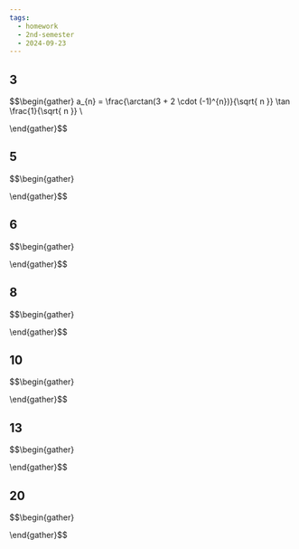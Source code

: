 ```yaml
---
tags:
  - homework
  - 2nd-semester
  - 2024-09-23
---
```


## 3

$$\begin{gather}
a_{n} = \frac{\arctan(3 + 2 \cdot (-1)^{n})}{\sqrt{ n }} \tan \frac{1}{\sqrt{ n }} \\

\end{gather}$$

## 5

$$\begin{gather}

\end{gather}$$

## 6

$$\begin{gather}

\end{gather}$$

## 8

$$\begin{gather}

\end{gather}$$

## 10

$$\begin{gather}

\end{gather}$$

## 13

$$\begin{gather}

\end{gather}$$

## 20

$$\begin{gather}

\end{gather}$$